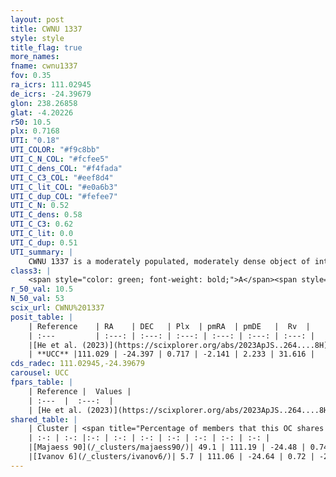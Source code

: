 ```yaml
---
layout: post
title: CWNU 1337
style: style
title_flag: true
more_names: 
fname: cwnu1337
fov: 0.35
ra_icrs: 111.02945
de_icrs: -24.39679
glon: 238.26858
glat: -4.20226
r50: 10.5
plx: 0.7168
UTI: "0.18"
UTI_COLOR: "#f9c8bb"
UTI_C_N_COL: "#fcfee5"
UTI_C_dens_COL: "#f4fada"
UTI_C_C3_COL: "#eef8d4"
UTI_C_lit_COL: "#e0a6b3"
UTI_C_dup_COL: "#fefee7"
UTI_C_N: 0.52
UTI_C_dens: 0.58
UTI_C_C3: 0.62
UTI_C_lit: 0.0
UTI_C_dup: 0.51
UTI_summary: |
    CWNU 1337 is a moderately populated, moderately dense object of intermediate C3 quality. It was recently reported in the literature.<br><br>This is likely a unique object, which shares a moderate percentage of members with at least one previously reported entry.
class3: |
    <span style="color: green; font-weight: bold;">A</span><span style="color: red; font-weight: bold;">C</span>
r_50_val: 10.5
N_50_val: 53
scix_url: CWNU%201337
posit_table: |
    | Reference    | RA    | DEC   | Plx  | pmRA  | pmDE   |  Rv  |
    | :---         | :---: | :---: | :---: | :---: | :---: | :---: |
    |[He et al. (2023)](https://scixplorer.org/abs/2023ApJS..264....8H) | 111.015 | -24.416 | 0.744 | -2.128 | 2.201 | -- |
    | **UCC** |111.029 | -24.397 | 0.717 | -2.141 | 2.233 | 31.616 | 
cds_radec: 111.02945,-24.39679
carousel: UCC
fpars_table: |
    | Reference |  Values |
    | :---  |  :---:  |
    | [He et al. (2023)](https://scixplorer.org/abs/2023ApJS..264....8H) | `A0=1.35, m-M=10.55, logAge=6.9` |
shared_table: |
    | Cluster | <span title="Percentage of members that this OC shares with the ones listed">%</span>   | RA   | DEC   | Plx   | pmRA  | pmDE  | Rv | UTI |
    | :-: | :-: |:-: | :-: | :-: | :-: | :-: | :-: | :-: |
    |[Majaess 90](/_clusters/majaess90/)| 49.1 | 111.19 | -24.48 | 0.74 | -2.16 | 2.27 | 31.62 |0.58 |
    |[Ivanov 6](/_clusters/ivanov6/)| 5.7 | 111.06 | -24.64 | 0.72 | -2.05 | 2.69 | 18.64 |0.72 |
---
```

